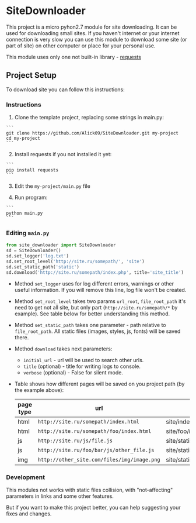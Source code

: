 # SiteDownloader
This project is a micro pyhon2.7 module for site downloading. It can be used for downloading small sites. If you haven't internet or your internet connection is very slow you can use this module to download some site (or part of site) on other computer or place for your personal use.

This module uses only one not built-in library - [requests]

[requests]: http://docs.python-requests.org/en/master/

## Project Setup
To download site you can follow this instructions:

### Instructions
  1. Clone the template project, replacing some strings in main.py:
  
    ```
    git clone https://github.com/Alick09/SiteDownloader.git my-project
    cd my-project
    ```
   
  2. Install requests if you not installed it yet:
  
    ```
    pip install requests
    ```
   
  3. Edit the `my-project/main.py` file
  
  4. Run program:
  
    ```
    python main.py
    ```
  
### Editing `main.py`
  
  ```python
  from site_downloader import SiteDownloader
  sd = SiteDownloader()
  sd.set_logger('log.txt')
  sd.set_root_level('http://site.ru/somepath/', 'site')
  sd.set_static_path('static')
  sd.download('http://site.ru/somepath/index.php', title='site_title')
  ```
  
  * Method `set_logger` uses for log different errors, warnings or other useful information.
    If you will remove this line, log file won't be created.
    
  * Method `set_root_level` takes two params `url_root`, `file_root_path` it's need to get not all site, but only part (`http://site.ru/somepath/*` by example). See table below for better understanding this method.
  
  * Method `set_static_path` takes one parameter - path relative to `file_root_path`. All static files (images, styles, js, fonts) will be saved there.
  
  * Method `download` takes next parameters:
    * `initial_url` - url will be used to search other urls.
    * `title` (optional) - title for writing logs to console.
    * `verbose` (optional) - False for silent mode.
  
  * Table shows how different pages will be saved on you project path (by the example above):
    
    | page type     | url           | save path  |
    | ------------- |---------------| ------|
    | html          | `http://site.ru/somepath/index.html` | site/index.html |
    | html      | `http://site.ru/somepath/foo/index.html` | site/foo/index.html |
    | js | `http://site.ru/js/file.js`   | site/static/js/file.js |
    | js | `http://site.ru/foo/bar/js/other_file.js`   | site/static/js/other_file.js |
    | img | `http://other_site.com/files/img/image.png` | site/static/images/image.png |
    
### Development
  This modules not works with static files collision, with "not-affecting" parameters in links and some other features.
  
  But if you want to make this project better, you can help suggesting your fixes and changes.
  
  
